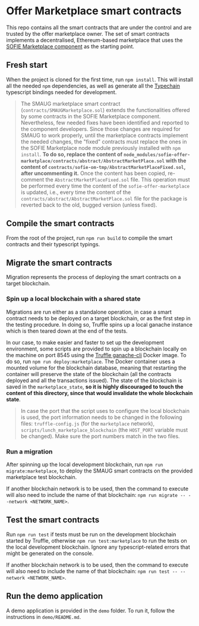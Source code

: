 # Offer Marketplace smart contracts

This repo contains all the smart contracts that are under the control and are trusted by the offer marketplace owner. The set of smart contracts implements a decentralised, Ethereum-based marketplace that uses the [SOFIE Marketplace component](https://github.com/SOFIE-project/Marketplace) as the starting point.

## Fresh start

When the project is cloned for the first time, run `npm install`. This will install all the needed `npm` dependencies, as well as generate all the [Typechain](https://github.com/ethereum-ts/TypeChain) typescript bindings needed for development.

> The SMAUG marketplace smart contract (`contracts/SMAUGMarketplace.sol`) extends the functionalities offered by some contracts in the SOFIE Marketplace component. Nevertheless, few needed fixes have been identified and reported to the component developers. Since those changes are required for SMAUG to work properly, until the marketplace contracts implement the needed changes, the "fixed" contracts must replace the ones in the SOFIE Marketplace node module previously installed with `npm install`. **To do so, replace the content of `node_modules/sofie-offer-marketplace/contracts/abstract/AbstractMarketPlace.sol` with the content of `contracts/sofie-om-tmp/AbstractMarketPlaceFixed.sol`, after uncommenting it.** Once the content has been copied, re-comment the `AbstractMarketPlaceFixed.sol` file. This operation must be performed every time the content of the `sofie-offer-marketplace` is updated, i.e., every time the content of the `contracts/abstract/AbstractMarketPlace.sol` file for the package is reverted back to the old, bugged version (unless fixed).

## Compile the smart contracts

From the root of the project, run `npm run build` to compile the smart contracts and their typescript typings.

## Migrate the smart contracts

Migration represents the process of deploying the smart contracts on a target blockchain.

### Spin up a local blockchain with a shared state

Migrations are run either as a standalone operation, in case a smart contract needs to be deployed on a target blockchain, or as the first step in the testing procedure. In doing so, Truffle spins up a local ganache instance which is then teared down at the end of the tests.

In our case, to make easier and faster to set up the development environment, some scripts are provided to spin up a blockchain locally on the machine on port 8545 using the [Truffle ganache-cli](https://hub.docker.com/r/trufflesuite/ganache-cli/) Docker image. To do so, run `npm run deploy:marketplace`. The Docker container uses a mounted volume for the blockchain database, meaning that restarting the container will preserve the state of the blockchain (all the contracts deployed and all the transactions issued). The state of the blockchain is saved in the `marketplace_state`, **so it is highly discouraged to touch the content of this directory, since that would invalidate the whole blockchain state**.

> In case the port that the script uses to configure the local blockchain is used, the port information needs to be changed in the following files: `truffle-config.js` (for the `marketplace` network), `scripts/lunch_marketplace_blockchain` (the `HOST_PORT` variable must be changed). Make sure the port numbers match in the two files.

### Run a migration

After spinning up the local development blockchain, run `npm run migrate:marketplace`, to deploy the SMAUG smart contracts on the provided marketplace test blockchain. 

If another blockchain network is to be used, then the command to execute will also need to include the name of that blockchain: `npm run migrate -- --network <NETWORK_NAME>`.

## Test the smart contracts

Run `npm run test` if tests must be run on the development blockchain started by Truffle, otherwise `npm run test:marketplace` to run the tests on the local development blockchain. Ignore any typescript-related errors that might be generated on the console.

If another blockchain network is to be used, then the command to execute will also need to include the name of that blockchain: `npm run test -- --network <NETWORK_NAME>`.

## Run the demo application

A demo application is provided in the `demo` folder. To run it, follow the instructions in `demo/README.md`.